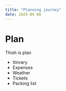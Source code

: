 ```yaml
---
title: "Planning journey"
date: 2025-05-08
---
```


# Plan
Thish is plan

- Itinrary
- Expenses
- Weather
- Tickets
- Packing list
